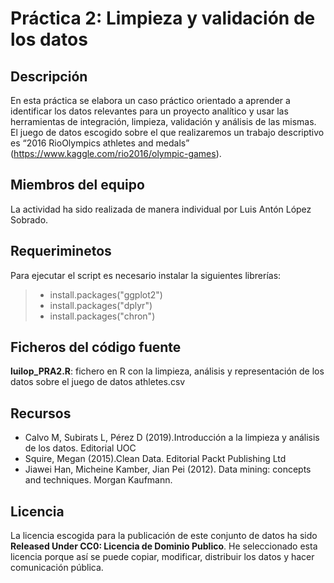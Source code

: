 # Práctica 2: Limpieza y validación de los datos

## Descripción
En esta práctica se elabora un caso práctico orientado a aprender a identificar los datos relevantes para un proyecto analítico y usar las herramientas de integración, limpieza, validación y análisis de las mismas. El juego de datos escogido sobre el que realizaremos un trabajo descriptivo es “2016 RioOlympics athletes and medals” (https://www.kaggle.com/rio2016/olympic-games).

## Miembros del equipo

La actividad ha sido realizada de manera individual por Luis Antón López Sobrado.

## Requeriminetos

Para ejecutar el script es necesario instalar la siguientes librerías:

> * install.packages("ggplot2")
> * install.packages("dplyr")
> * install.packages("chron")

## Ficheros del código fuente

**luilop_PRA2.R**: fichero en R con la limpieza, análisis y representación de los datos sobre el juego de datos athletes.csv

## Recursos

* Calvo M, Subirats L, Pérez D (2019).Introducción a la limpieza y análisis de los datos. Editorial UOC
* Squire, Megan (2015).Clean Data. Editorial Packt Publishing Ltd
* Jiawei Han, Micheine Kamber, Jian Pei (2012). Data mining: concepts and techniques. Morgan Kaufmann.

## Licencia 

La licencia escogida para la publicación de este conjunto de datos ha sido **Released Under CC0: Licencia de Dominio Publico**. He seleccionado esta licencia porque así se puede copiar, modificar, distribuir los datos y hacer comunicación pública.
